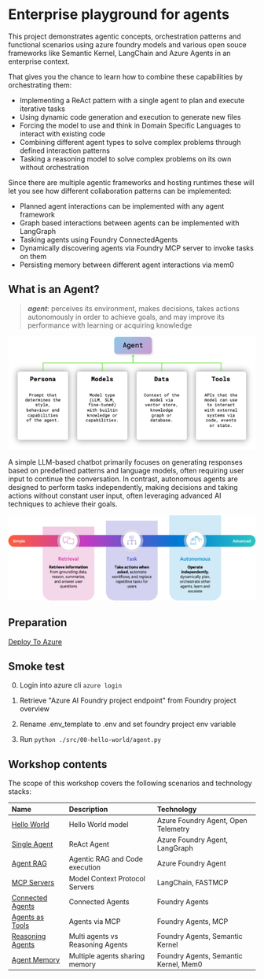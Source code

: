# Enterprise playground for agents

This project demonstrates agentic concepts, orchestration patterns and functional scenarios using azure foundry models and various open souce frameworks like Semantic Kernel, LangChain and Azure Agents in an enterprise context.

That gives you the chance to learn how to combine these capabilities by orchestrating them:
- Implementing a ReAct pattern with a single agent to plan and execute iterative tasks
- Using dynamic code generation and execution to generate new files
- Forcing the model to use and think in Domain Specific Languages to interact with existing code
- Combining different agent types to solve complex problems through defined interaction patterns
- Tasking a reasoning model to solve complex problems on its own without orchestration

Since there are multiple agentic frameworks and hosting runtimes these will let you see how different collaboration patterns can be implemented:
- Planned agent interactions can be implemented with any agent framework
- Graph based interactions between agents can be implemented with LangGraph
- Tasking agents using Foundry ConnectedAgents
- Dynamically discovering agents via Foundry MCP server to invoke tasks on them
- Persisting memory between different agent interactions via mem0

## What is an Agent?

> ***agent***: 	perceives its environment, makes decisions, takes actions autonomously in order to achieve goals, and may improve its performance with learning or acquiring knowledge 

![What is an agent](./agents.png)

A simple LLM-based chatbot primarily focuses on generating responses based on predefined patterns and language models, often requiring user input to continue the conversation. In contrast, autonomous agents are designed to perform tasks independently, making decisions and taking actions without constant user input, often leveraging advanced AI techniques to achieve their goals. 

![Spectrum of agentic behaviour](./spectrum.png)

## Preparation

[Deploy To Azure](https://portal.azure.com/#create/Microsoft.Template/uri/https%3A%2F%2Fraw.githubusercontent.com%2Fazure-ai-foundry%2Ffoundry-samples%2Frefs%2Fheads%2Fmain%2Fsamples%2Fmicrosoft%2Finfrastructure-setup%2F40-basic-agent-setup%2Fbasic-setup.json)


## Smoke test

0. Login into azure cli `azure login`

1. Retrieve "Azure AI Foundry project endpoint" from Foundry project overview 

2. Rename .env_template to .env and set foundry project env variable

3. Run `python ./src/00-hello-world/agent.py`


## Workshop contents

The scope of this workshop covers the following scenarios and technology stacks:

| Name | Description | Technology  |
| :-- | :--| :-- |
| [Hello World](./src/00-hello-world/README.md) | Hello World model | Azure Foundry Agent, Open Telemetry |
| [Single Agent](./src/01-react-agents/README.md) | ReAct Agent | Azure Foundry Agent, LangGraph |
| [Agent RAG](./src/02-agents-rag/README.md) | Agentic RAG and Code execution | Azure Foundry Agent |
| [MCP Servers](./src/03-mcp-servers/README.mdy) | Model Context Protocol Servers| LangChain, FASTMCP |
| [Connected Agents](./src/04-connected-agents/README.md) | Connected Agents | Foundry Agents |
| [Agents as Tools](./src/05-agents-as-tools/README.md) | Agents via MCP | Foundry Agents, MCP |
| [Reasoning Agents](./src/06-reasoning-agents/README.md) | Multi agents vs Reasoning Agents | Foundry Agents, Semantic Kernel |
| [Agent Memory](./src/07-agent-memory/README.md) | Multiple agents sharing memory | Foundry Agents, Semantic Kernel, Mem0 |